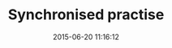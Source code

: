 ---
layout: post
title: 'Synchronised practise'
date: '2015-06-20 11:16:12'
last_modified_at: '2024-10-31 11:38:51'
category: "Cambridge"
tags:
  - UK
  - Cambridge
  - people
description: "A violinist and a canoeist practise by River Cam"
featImage: '20150620_cambridge-0705.webp'
featImageAlt: 'A man sat on a bench practises the violin with headphones, while a canoeist passes by on the river'
featImageWidth: '1440'
featImageHeight: '959'
coffeeTable: false
---